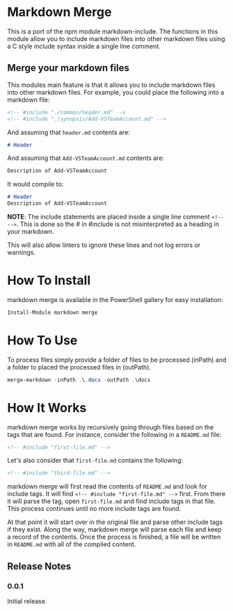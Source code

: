 # Markdown Merge

This is a port of the npm module markdown-include. The functions in this module allow you to include markdown files into other markdown files using a C style include syntax inside a single line comment.

## Merge your markdown files

This modules main feature is that it allows you to include markdown files into other markdown files.  For example, you could place the following into a markdown file:

```Markdown
<!-- #include "./common/header.md" -->
<!-- #include "./synopsis/Add-VSTeamAccount.md" -->
```

And assuming that `header.md` contents are:

```Markdown
# Header
```

And assuming that `Add-VSTeamAccount.md` contents are: 

```Markdown
Description of Add-VSTeamAccount
``` 

It would compile to:

```Markdown
# Header
Description of Add-VSTeamAccount
```

**NOTE**: The include statements are placed inside a single line comment ```<!-- -->```. This is done so the # in #include is not misinterpreted as a heading in your markdown.

This will also allow linters to ignore these lines and not log errors or warnings.

# How To Install

markdown merge is available in the PowerShell gallery for easy installation:

```PowerShell
Install-Module markdown merge
```

# How To Use

To process files simply provide a folder of files to be processed (inPath) and a folder to placed the processed files in (outPath). 

```PowerShell
merge-markdown -inPath .\.docs -outPath .\docs
```

# How It Works

markdown merge works by recursively going through files based on the tags that are found.  For instance, consider the following in a `README.md` file:

```Markdown
<!-- #include "first-file.md" -->
```

Let's also consider that `first-file.md` contains the following:

```Markdown
<!-- #include "third-file.md" -->
```

markdown merge will first read the contents of `README.md` and look for include tags.  It will find `<!-- #include "first-file.md" -->` first.  From there it will parse the tag, open `first-file.md` and find include tags in that file.  This process continues until no more include tags are found.  

At that point it will start over in the original file and parse other include tags if they exist.  Along the way, markdown merge will parse each file and keep a record of the contents.  Once the process is finished, a file will be written in `README.md` with all of the compiled content.

## Release Notes

### 0.0.1

Initial release.